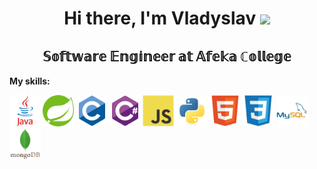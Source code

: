 <h1 align="center">Hi there, I'm Vladyslav</a> 
<img src="https://github.com/blackcater/blackcater/raw/main/images/Hi.gif" height="32"/></h1>
<h2 align="center">𝕊𝕠𝕗𝕥𝕨𝕒𝕣𝕖 𝔼𝕟𝕘𝕚𝕟𝕖𝕖𝕣 𝕒𝕥 𝔸𝕗𝕖𝕜𝕒 ℂ𝕠𝕝𝕝𝕖𝕘𝕖</h2>
<p><b>My skills:</p>
<div>
 <img src="https://github.com/devicons/devicon/blob/master/icons/java/java-original-wordmark.svg" alt="JAVA" width="50" height="50">
  <img src="https://github.com/devicons/devicon/blob/master/icons/spring/spring-original.svg" alt="SPRING" width="50" height="50">
  <img src="https://github.com/devicons/devicon/blob/master/icons/c/c-original.svg" alt="C" width="50" height="50">
  <img src="https://github.com/devicons/devicon/blob/master/icons/csharp/csharp-original.svg" alt="C#" width="50" height="50">
  <img src="https://github.com/devicons/devicon/blob/master/icons/javascript/javascript-original.svg" alt="JavaScrpit" width="50" height="50">
  <img src="https://github.com/devicons/devicon/blob/master/icons/python/python-original.svg" alt="Python" width="50" height="50">
  <img src="https://github.com/devicons/devicon/blob/master/icons/html5/html5-original.svg" alt="Html" width="50" height="50">
  <img src="https://github.com/devicons/devicon/blob/master/icons/css3/css3-original.svg" alt="Css" width="50" height="50">
  <img src="https://github.com/devicons/devicon/blob/master/icons/mysql/mysql-original-wordmark.svg" alt="MySQL" width="50" height="50">
  <img src="https://github.com/devicons/devicon/blob/master/icons/mongodb/mongodb-original-wordmark.svg" alt="MongoDB" width="50" height="50">
</div>
